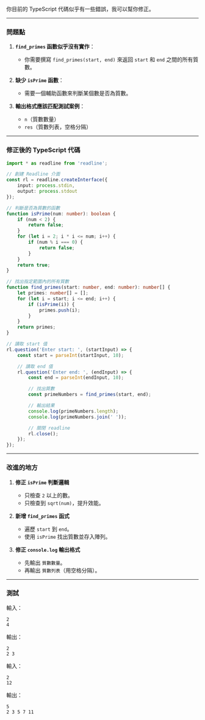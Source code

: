 你目前的 TypeScript 代碼似乎有一些錯誤，我可以幫你修正。

---

### **問題點**
1. **`find_primes` 函數似乎沒有實作**：
   - 你需要撰寫 `find_primes(start, end)` 來返回 `start` 和 `end` 之間的所有質數。

2. **缺少 `isPrime` 函數**：
   - 需要一個輔助函數來判斷某個數是否為質數。

3. **輸出格式應該匹配測試案例**：
   - `n`（質數數量）
   - `res`（質數列表，空格分隔）

---

### **修正後的 TypeScript 代碼**
```typescript
import * as readline from 'readline';

// 創建 Readline 介面
const rl = readline.createInterface({
    input: process.stdin,
    output: process.stdout
});

// 判斷是否為質數的函數
function isPrime(num: number): boolean {
    if (num < 2) {
        return false;
    }
    for (let i = 2; i * i <= num; i++) {
        if (num % i === 0) {
            return false;
        }
    }
    return true;
}

// 找出指定範圍內的所有質數
function find_primes(start: number, end: number): number[] {
    let primes: number[] = [];
    for (let i = start; i <= end; i++) {
        if (isPrime(i)) {
            primes.push(i);
        }
    }
    return primes;
}

// 讀取 start 值
rl.question('Enter start: ', (startInput) => {
    const start = parseInt(startInput, 10);

    // 讀取 end 值
    rl.question('Enter end: ', (endInput) => {
        const end = parseInt(endInput, 10);

        // 找出質數
        const primeNumbers = find_primes(start, end);

        // 輸出結果
        console.log(primeNumbers.length);
        console.log(primeNumbers.join(' '));

        // 關閉 readline
        rl.close();
    });
});
```

---

### **改進的地方**
1. **修正 `isPrime` 判斷邏輯**
   - 只檢查 `2` 以上的數。
   - 只檢查到 `sqrt(num)`，提升效能。

2. **新增 `find_primes` 函式**
   - 遍歷 `start` 到 `end`。
   - 使用 `isPrime` 找出質數並存入陣列。

3. **修正 `console.log` 輸出格式**
   - 先輸出 `質數數量`。
   - 再輸出 `質數列表`（用空格分隔）。

---

### **測試**
輸入：
```
2
4
```
輸出：
```
2
2 3
```

輸入：
```
2
12
```
輸出：
```
5
2 3 5 7 11
```